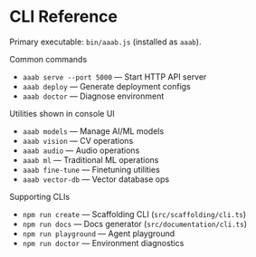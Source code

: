 CLI Reference
=============

Primary executable: `bin/aaab.js` (installed as `aaab`).

Common commands
- `aaab serve --port 5000` — Start HTTP API server
- `aaab deploy` — Generate deployment configs
- `aaab doctor` — Diagnose environment

Utilities shown in console UI
- `aaab models` — Manage AI/ML models
- `aaab vision` — CV operations
- `aaab audio` — Audio operations
- `aaab ml` — Traditional ML operations
- `aaab fine-tune` — Finetuning utilities
- `aaab vector-db` — Vector database ops

Supporting CLIs
- `npm run create` — Scaffolding CLI (`src/scaffolding/cli.ts`)
- `npm run docs` — Docs generator (`src/documentation/cli.ts`)
- `npm run playground` — Agent playground
- `npm run doctor` — Environment diagnostics

